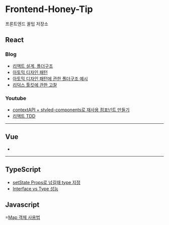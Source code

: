 # Frontend-Honey-Tip
프론트엔드 꿀팁 저장소

## React


### Blog
- [리액트 설계, 폴더구조](https://www.stevy.dev/react-design-guide/)
- [아토믹 디자인 패턴](https://ui.toast.com/weekly-pick/ko_20200213)
- [아토믹 디자인 패턴에 관한 폴더구조 예시](https://velog.io/@holim0/React-Design-Pattern)
- [리덕스 툴킷에 관한 고찰](http://blog.hwahae.co.kr/all/tech/tech-tech/6946/)

### Youtube
- [contextAPI + styled-components로 재사용 컴포넌트 만들기](https://www.youtube.com/watch?v=5RhCxzmp2yw&t=362s&ab_channel=%EA%B0%9C%EB%B0%9C%ED%99%94%EB%9D%BC%EB%A6%ACHwarang)
- [리액트 TDD](https://www.youtube.com/watch?v=L1dtkLeIz-M&t=137s&ab_channel=FEConfKorea)



<hr>

## Vue

-



<hr>

## TypeScript

- [setState Props로 넘길때 type 지정](https://jemerald.tistory.com/127)
- [Interface vs Type 성능](https://bny9164.tistory.com/48)


## Javascript

=[Map 객체 사용법](https://wooncloud.tistory.com/104)
